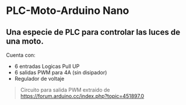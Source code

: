 # **PLC-Moto-Arduino Nano**
## Una especie de **PLC** para controlar las luces de una moto.

Cuenta con:
- 6 entradas Logicas Pull UP
- 6 salidas PWM para 4A (sin disipador)
- Regulador de voltaje

>Circuito para salida PWM extraido de https://forum.arduino.cc/index.php?topic=451897.0
>
>
